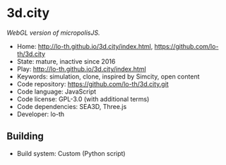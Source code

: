 # 3d.city

_WebGL version of micropolisJS._

- Home: http://lo-th.github.io/3d.city/index.html, https://github.com/lo-th/3d.city
- State: mature, inactive since 2016
- Play: http://lo-th.github.io/3d.city/index.html
- Keywords: simulation, clone, inspired by Simcity, open content
- Code repository: https://github.com/lo-th/3d.city.git
- Code language: JavaScript
- Code license: GPL-3.0 (with additional terms)
- Code dependencies: SEA3D, Three.js
- Developer: lo-th

## Building

- Build system: Custom (Python script)
